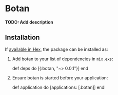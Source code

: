 # Botan

**TODO: Add description**

## Installation

If [available in Hex](https://hex.pm/docs/publish), the package can be installed as:

  1. Add botan to your list of dependencies in `mix.exs`:

        def deps do
          [{:botan, "~> 0.0.1"}]
        end

  2. Ensure botan is started before your application:

        def application do
          [applications: [:botan]]
        end
